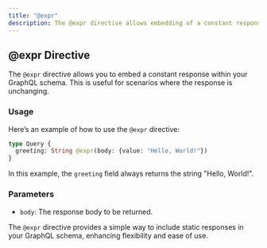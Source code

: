 ```yaml
---
title: "@expr"
description: The @expr directive allows embedding of a constant response within the schema.
---
```


## @expr Directive

The `@expr` directive allows you to embed a constant response within your GraphQL schema. This is useful for scenarios where the response is unchanging.

### Usage

Here’s an example of how to use the `@expr` directive:

```graphql
type Query {
  greeting: String @expr(body: {value: "Hello, World!"})
}
```

In this example, the `greeting` field always returns the string "Hello, World!".

### Parameters

- `body`: The response body to be returned.

The `@expr` directive provides a simple way to include static responses in your GraphQL schema, enhancing flexibility and ease of use.
